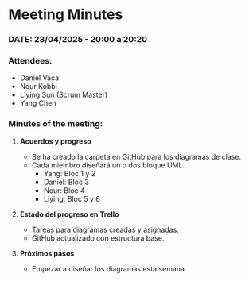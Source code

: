 # **Meeting Minutes**

### **DATE: 23/04/2025 - 20:00 a 20:20**  
### **Attendees:**  
- Daniel Vaca  
- Nour Kobbi  
- Liying Sun (Scrum Master)  
- Yang Chen  

### **Minutes of the meeting:**  
1. **Acuerdos y progreso**  
   - Se ha creado la carpeta en GitHub para los diagramas de clase.  
   - Cada miembro diseñará un o dos bloque UML.  
     - Yang: Bloc 1 y 2
     - Daniel: Bloc 3
     - Nour: Bloc 4 
     - Liying: Bloc 5 y 6
    
       
2. **Estado del progreso en Trello**  
   - Tareas para diagramas creadas y asignadas.  
   - GitHub actualizado con estructura base.  

3. **Próximos pasos**  
   - Empezar a diseñar los diagramas esta semana.  
